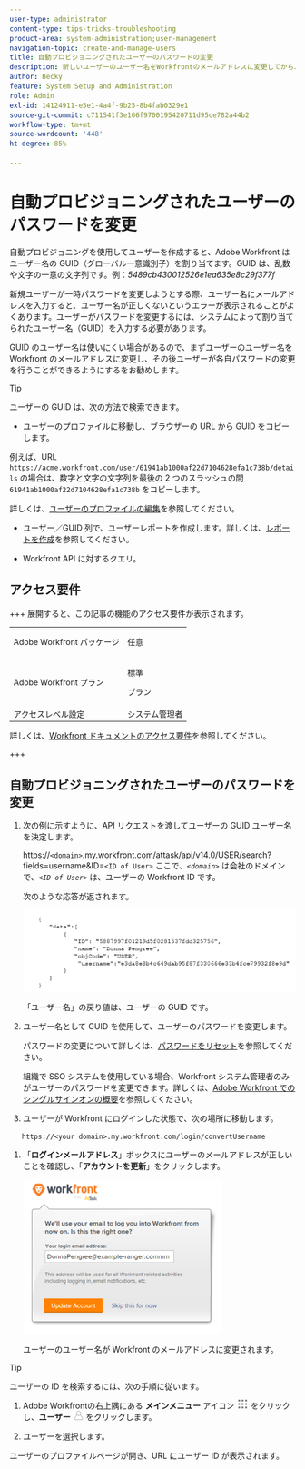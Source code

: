 ```yaml
---
user-type: administrator
content-type: tips-tricks-troubleshooting
product-area: system-administration;user-management
navigation-topic: create-and-manage-users
title: 自動プロビジョニングされたユーザーのパスワードの変更
description: 新しいユーザーのユーザー名をWorkfrontのメールアドレスに変更してから、パスワードを変更できるようにすることをお勧めします。
author: Becky
feature: System Setup and Administration
role: Admin
exl-id: 14124911-e5e1-4a4f-9b25-8b4fab0329e1
source-git-commit: c711541f3e166f9700195420711d95ce782a44b2
workflow-type: tm+mt
source-wordcount: '448'
ht-degree: 85%

---
```


# 自動プロビジョニングされたユーザーのパスワードを変更

自動プロビジョニングを使用してユーザーを作成すると、Adobe Workfront はユーザー名の GUID（グローバル一意識別子）を割り当てます。GUID は、乱数や文字の一意の文字列です。例：*5489cb430012526e1ea635e8c29f377f*

新規ユーザーが一時パスワードを変更しようとする際、ユーザー名にメールアドレスを入力すると、ユーザー名が正しくないというエラーが表示されることがよくあります。ユーザーがパスワードを変更するには、システムによって割り当てられたユーザー名（GUID）を入力する必要があります。

GUID のユーザー名は使いにくい場合があるので、まずユーザーのユーザー名を Workfront のメールアドレスに変更し、その後ユーザーが各自パスワードの変更を行うことができるようにするをお勧めします。

>[!TIP]
>
>ユーザーの GUID は、次の方法で検索できます。
>
>* ユーザーのプロファイルに移動し、ブラウザーの URL から GUID をコピーします。
>
>  例えば、URL `https://acme.workfront.com/user/61941ab1000af22d7104628efa1c738b/details` の場合は、数字と文字の文字列を最後の 2 つのスラッシュの間 `61941ab1000af22d7104628efa1c738b` をコピーします。
>
>  詳しくは、[ユーザーのプロファイルの編集](../../../administration-and-setup/add-users/create-and-manage-users/edit-a-users-profile.md)を参照してください。
>
>* ユーザー／GUID 列で、ユーザーレポートを作成します。詳しくは、[レポートを作成](../../../reports-and-dashboards/reports/creating-and-managing-reports/create-report.md)を参照してください。
>
>* Workfront API に対するクエリ。
>

## アクセス要件

+++ 展開すると、この記事の機能のアクセス要件が表示されます。

<table style="table-layout:auto"> 
 <col> 
 <col> 
 <tbody> 
  <tr> 
   <td>Adobe Workfront パッケージ</td> 
   <td><p>任意</p></td> 
  </tr> 
  <tr> 
   <td>Adobe Workfront プラン</td> 
   <td><p>標準</p>
       <p>プラン</p></td>
  </tr> 
  <tr> 
   <td>アクセスレベル設定</td> 
   <td>システム管理者</td> 
  </tr> 
 </tbody> 
</table>

詳しくは、[Workfront ドキュメントのアクセス要件](/help/quicksilver/administration-and-setup/add-users/access-levels-and-object-permissions/access-level-requirements-in-documentation.md)を参照してください。

+++

## 自動プロビジョニングされたユーザーのパスワードを変更

1. 次の例に示すように、API リクエストを渡してユーザーの GUID ユーザー名を決定します。

   https://`<domain>`.my.workfront.com/attask/api/v14.0/USER/search?fields=username&amp;ID=`<ID of User>` ここで、*`<domain>`* は会社のドメインで、*`<ID of User>`* は、ユーザーの Workfront ID です。

   次のような応答が返されます。

   ![GUID を取得 ](assets/get-guid.png)

   「ユーザー名」の戻り値は、ユーザーの GUID です。

1. ユーザー名として GUID を使用して、ユーザーのパスワードを変更します。

   パスワードの変更について詳しくは、[パスワードをリセット](../../../workfront-basics/manage-your-account-and-profile/managing-your-workfront-account/reset-your-password.md)を参照してください。

   組織で SSO システムを使用している場合、Workfront システム管理者のみがユーザーのパスワードを変更できます。詳しくは、[Adobe Workfront でのシングルサインオンの概要](../../../administration-and-setup/add-users/single-sign-on/sso-in-workfront.md)を参照してください。

1. ユーザーが Workfront にログインした状態で、次の場所に移動します。

```
   https://<your domain>.my.workfront.com/login/convertUsername
```

1. 「**ログインメールアドレス**」ボックスにユーザーのメールアドレスが正しいことを確認し、「**アカウントを更新**」をクリックします。

   ![ユーザー名](assets/guidusername-350x272.png)

   ユーザーのユーザー名が Workfront のメールアドレスに変更されます。

>[!TIP]
>
>ユーザーの ID を検索するには、次の手順に従います。
>
>1. Adobe Workfrontの右上隅にある **メインメニュー** アイコン ![ メインメニューアイコン ](assets/main-menu-icon.png) をクリックし、**ユーザー** ![ ユーザーアイコン ](assets/users-icon-in-main-menu.png) をクリックします。
>
>1. ユーザーを選択します。
>
>   ユーザーのプロファイルページが開き、URL にユーザー ID が表示されます。
>
